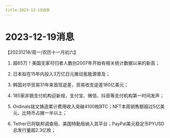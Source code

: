 ```yaml
---
title:2023-12-19消息
---
```

# 2023-12-19消息
【20231218/周一/农历十一月初六】

1. 超65万！美国无家可归者人数创2007年开始有相关统计数据以来的新高；

2. 日本拟在15年内投入3万亿日元推动氢能源普及；

3. 韩国对华贸易31年来首现逆差，贸易收支逆差180亿美元；

4. 185家非银支付机构迎新规，支付宝、微信、抖音等支付机构第一时间发声；

5. Ordinals铭文铸造累计费用收入突破4100枚BTC；NFT本周销售额超过5亿美元，比特币占据一半以上；

6. Tether已将联邦调查局、美国特勤局纳入其平台；PayPal美元稳定币PYUSD总发行量超2.3亿枚；